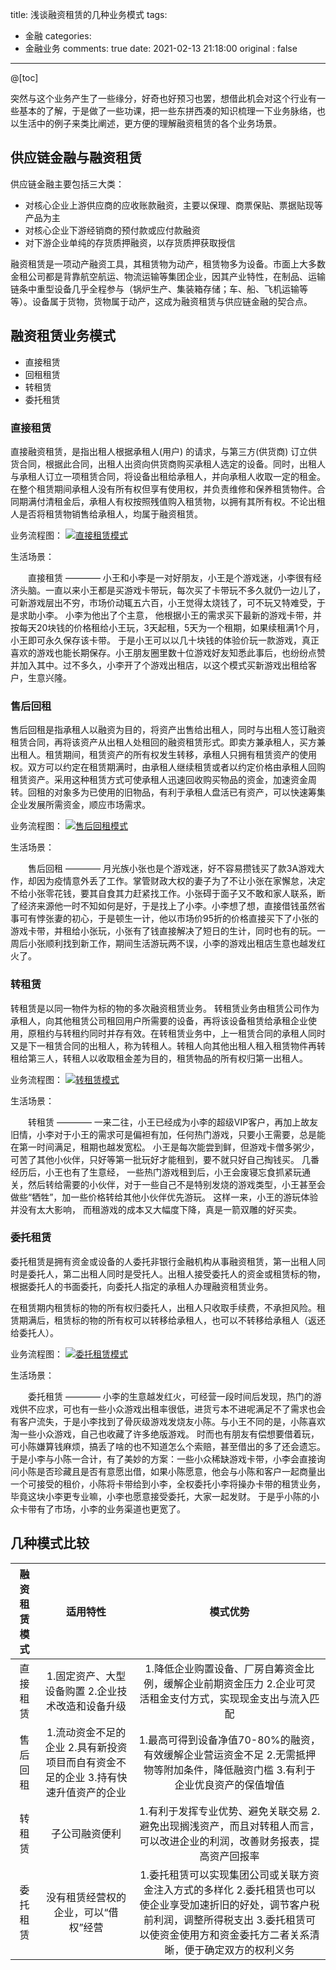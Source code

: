 title: 浅谈融资租赁的几种业务模式
tags:
  - 金融
categories:
  - 金融业务
comments: true
date: 2021-02-13 21:18:00
original : false

---
@[toc]

突然与这个业务产生了一些缘分，好奇也好预习也罢，想借此机会对这个行业有一些基本的了解，于是做了一些功课，把一些东拼西凑的知识梳理一下业务脉络，也以生活中的例子来类比阐述，更方便的理解融资租赁的各个业务场景。
<!-- more -->
## 供应链金融与融资租赁

供应链金融主要包括三大类：
* 对核心企业上游供应商的应收账款融资，主要以保理、商票保贴、票据贴现等产品为主
* 对核心企业下游经销商的预付款或应付款融资
* 对下游企业单纯的存货质押融资，以存货质押获取授信

融资租赁是一项动产融资工具，其租赁物为动产，租赁物多为设备。市面上大多数金租公司都是背靠航空航运、物流运输等集团企业，因其产业特性，在制品、运输链条中重型设备几乎全程参与（锅炉生产、集装箱存储；车、船、飞机运输等等）。设备属于货物，货物属于动产，这成为融资租赁与供应链金融的契合点。

## 融资租赁业务模式

* 直接租赁
* 回租租赁
* 转租赁
* 委托租赁

### 直接租赁

直接融资租赁，是指出租人根据承租人(用户) 的请求，与第三方(供货商) 订立供货合同，根据此合同，出租人出资向供货商购买承租人选定的设备。同时，出租人与承租人订立一项租赁合同，将设备出租给承租人，并向承租人收取一定的租金。在整个租赁期间承租人没有所有权但享有使用权，并负责维修和保养租赁物件。合同期满付清租金后，承租人有权按照残值购入租赁物，以拥有其所有权。不论出租人是否将租赁物销售给承租人，均属于融资租赁。

业务流程图：
[![直接租赁模式](https://s3.ax1x.com/2021/02/16/ygP5hF.png)](https://imgchr.com/i/ygP5hF)

生活场景： 

&emsp;&emsp;直接租赁 ———— 小王和小李是一对好朋友，小王是个游戏迷，小李很有经济头脑。一直以来小王都是买游戏卡带玩，每次买了卡带玩不多久就仍一边儿了，可新游戏层出不穷，市场价动辄五六百，小王觉得太烧钱了，可不玩又特难受，于是求助小李。 小李为他出了个主意， 他根据小王的需求买下最新的游戏卡带，并按每天20块钱的价格租给小王玩，3天起租，5天为一个租期，如果续租满1个月，小王即可永久保存该卡带。 于是小王可以以几十块钱的体验价玩一款游戏，真正喜欢的游戏也能长期保存。小王朋友圈里数十位游戏好友知悉此事后，也纷纷点赞并加入其中。过不多久，小李开了个游戏出租店，以这个模式买新游戏出租给客户，生意兴隆。

### 售后回租

售后回租是指承租人以融资为目的，将资产出售给出租人，同时与出租人签订融资租赁合同，再将该资产从出租人处租回的融资租赁形式。即卖方兼承租人，买方兼出租人。租赁期间，租赁资产的所有权发生转移，承租人只拥有租赁资产的使用权。双方可以约定在租赁期满时，由承租人继续租赁或者以约定价格由承租人回购租赁资产。采用这种租赁方式可使承租人迅速回收购买物品的资金，加速资金周转。回租的对象多为已使用的旧物品，有利于承租人盘活已有资产，可以快速筹集企业发展所需资金，顺应市场需求。

业务流程图：
[![售后回租模式](https://s3.ax1x.com/2021/02/16/ygP4tU.png)](https://imgchr.com/i/ygP4tU)

生活场景： 

&emsp;&emsp;售后回租 ———— 月光族小张也是个游戏迷，好不容易攒钱买了款3A游戏大作，却因为疫情意外丢了工作。掌管财政大权的妻子为了不让小张在家懈怠，决定不给小张零花钱，要其自食其力赶紧找工作。小张碍于面子又不敢和家人联系，断了经济来源他一时不知如何是好，于是找上了小李。小李想了想，直接借钱虽然省事可有悖张妻的初心，于是顿生一计，他以市场价95折的价格直接买下了小张的游戏卡带，并租给小张玩，小张有了钱直接解决了短日的生计，同时也有的玩。一周后小张顺利找到新工作，期间生活游玩两不误，小李的游戏出租店生意也越发红火了。

### 转租赁

转租赁是以同一物件为标的物的多次融资租赁业务。 转租赁业务由租赁公司作为承租人，向其他租赁公司租回用户所需要的设备，再将该设备租赁给承租企业使用，原租约与转租约同时并存有效。在转租赁业务中，上一租赁合同的承租人同时又是下一租赁合同的出租人，称为转租人。转租人向其他出租人租入租赁物件再转租给第三人，转租人以收取租金差为目的，租赁物品的所有权归第一出租人。

业务流程图：
[![转租赁模式](https://s3.ax1x.com/2021/02/16/ygPop4.png)](https://imgchr.com/i/ygPop4)

生活场景： 

&emsp;&emsp;转租赁 ———— 一来二往，小王已经成为小李的超级VIP客户，再加上故友旧情，小李对于小王的需求可是偏袒有加，任何热门游戏，只要小王需要，总是能在第一时间满足，租期也越发宽松。 小王是每次能尝到鲜，但游戏卡僧多粥少，可苦了其他小伙伴，只好等第一批玩好才能租到，要不就只好自己掏钱买。 几番经历后，小王也有了生意经， 一些热门游戏租到后，小王会废寝忘食抓紧玩通关，然后转给需要的小伙伴，对于一些自己不是特别发烧的游戏类型，小王甚至会做些“牺牲”，加一些价格转给其他小伙伴优先游玩。 这样一来，小王的游玩体验并没有太大影响， 而租游戏的成本又大幅度下降，真是一箭双雕的好买卖。

### 委托租赁

委托租赁是拥有资金或设备的人委托非银行金融机构从事融资租赁，第一出租人同时是委托人，第二出租人同时是受托人。出租人接受委托人的资金或租赁标的物，根据委托人的书面委托，向委托人指定的承租人办理融资租赁业务。

在租赁期内租赁标的物的所有权归委托人，出租人只收取手续费，不承担风险。租赁期满后，租赁标的物的所有权可以转移给承租人，也可以不转移给承租人（返还给委托人）。

业务流程图：
[![委托租赁模式](https://s3.ax1x.com/2021/02/16/ygPT1J.png)](https://imgchr.com/i/ygPT1J)

生活场景： 

&emsp;&emsp;委托租赁 ———— 小李的生意越发红火，可经营一段时间后发现，热门的游戏供不应求，可也有一些小众游戏出租率很低，进货亏本不进呢满足不了需求也会有客户流失，于是小李找到了骨灰级游戏发烧友小陈。与小王不同的是，小陈喜欢淘一些小众游戏，自己也收藏了许多绝版游戏。 时而也有朋友有偿想要借着玩，可小陈嫌算钱麻烦，搞丢了啥的也不知道怎么个索赔，甚至借出的多了还会遗忘。 于是小李与小陈一合计，有了美妙的方案：一些小众稀缺游戏卡带，小李会直接询问小陈是否珍藏且是否有意愿出借，如果小陈愿意，他会与小陈和客户一起商量出一个可接受的租价，小陈将卡带给到小李，全权委托小李将操办卡带的租赁业务，毕竟这块小李更专业嘛，小李也愿意接受委托，大家一起发财。 于是乎小陈的小众卡带有了市场，小李的业务渠道也更宽了。

## 几种模式比较

| 融资租赁模式 | 适用特性 | 模式优势 |
| :------: | :------: | :------: |
| 直接租赁 | 1.固定资产、大型设备购置 2.企业技术改造和设备升级 | 1.降低企业购置设备、厂房自筹资金比例，缓解企业前期资金压力 2.企业可灵活租金支付方式，实现现金支出与流入匹配|
| 售后回租 | 1.流动资金不足的企业 2.具有新投资项目而自有资金不足的企业 3.持有快速升值资产的企业 | 1.最高可得到设备净值70-80%的融资，有效缓解企业营运资金不足 2.无需抵押物等附加条件，降低融资门槛 3.有利于企业优良资产的保值增值 |   
| 转租赁 | 子公司融资便利 | 1.有利于发挥专业优势、避免关联交易 2.避免出现搁浅资产，而且对转租人而言，可以改进企业的利润，改善财务报表，提高资产回报率 |   
| 委托租赁 | 没有租赁经营权的企业，可以“借权”经营 | 1.委托租赁可以实现集团公司或关联方资金注入方式的多样化 2.委托租赁也可以使企业享受加速折旧的好处，调节客户税前利润，调整所得税支出 3.委托租赁可以使资金使用方和资金委托方二者关系清晰，便于确定双方的权利义务 |     
 
   
